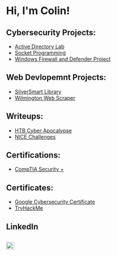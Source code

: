 <h1>Hi, I'm Colin!</h1>

<h2>Cybersecurity Projects:</h2>

- [Active Directory Lab](https://github.com/ColChoqCWC/Active_Directory_Lab)
- [Socket Programming](https://github.com/ColChoqCWC/Socket_Programming)
- [Windows Firewall and Defender Project](https://github.com/ColChoqCWC/Windows_Defender_Firewall)

<h2>Web Devlopemnt Projects:</h2>

- [SilverSmart Library](https://github.com/morganglis/SilverSmart-Library)
- [Wilmington Web Scraper](https://github.com/ColChoqCWC/UNCW_WebScraper)

<h2>Writeups:</h2>

- [HTB Cyber Apocalypse](https://github.com/ColChoqCWC/HTB_Cyber_Apoc_2024)
- [NICE Challenges](https://github.com/ColChoqCWC/NICE_Challenges)

<h2>Certifications:</h2>

- [CompTIA Security +](https://www.credly.com/badges/4d23c75b-2bb1-4737-860b-926d3418bebc/public_url)
<!--- [Azure]()
- [AWS]()
- [Cisco CCNA]()
- [CompTIA CySa +]()
- [HTB CDSA]()
- [HTB CPTS]()-->

<h2>Certificates:</h2>

- [Google Cybersecurity Certificate](https://www.coursera.org/account/accomplishments/professional-cert/6MTNJZG48PLH)
- [TryHackMe]()
<!--- [Google IT Support Professional Certificate]()
- [Microsoft Cybersecurity Analyst Professional Certificate]()-->

<h2>LinkedIn<h2>

[<img align="left" alt="Colin | LinkedIn" width="22px" src="https://cdn.jsdelivr.net/npm/simple-icons@v3/icons/linkedin.svg" />][linkedin]

[linkedin]: https://www.linkedin.com/in/colin-choquette
